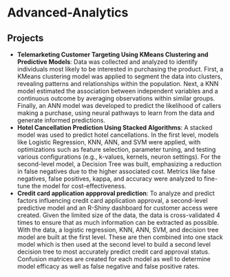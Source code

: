 # Advanced-Analytics

## Projects
- **Telemarketing Customer Targeting Using KMeans Clustering and Predictive Models**:
  Data was collected and analyzed to identify individuals most likely to be interested in purchasing the product. First, a KMeans clustering model was applied to segment the data into clusters, revealing patterns and relationships within the population. Next, a KNN model estimated the association between independent variables and a continuous outcome by averaging observations within similar groups. Finally, an ANN model was developed to predict the likelihood of callers making a purchase, using neural pathways to learn from the data and generate informed predictions.
- **Hotel Cancellation Prediction Using Stacked Algorithms**:
  A stacked model was used to predict hotel cancellations. In the first level, models like Logistic Regression, KNN, ANN, and SVM were applied, with optimizations such as feature selection, parameter tuning, and testing various configurations (e.g., k-values, kernels, neuron settings). For the second-level model, a Decision Tree was built, emphasizing a reduction in false negatives due to the higher associated cost. Metrics like false negatives, false positives, kappa, and accuracy were analyzed to fine-tune the model for cost-effectiveness.
- **Credit card application appproval prediction**:
  To analyze and predict factors influencing credit card application approval, a second-level predictive model and an R-Shiny dashboard for customer access were created. Given the limited size of the data, the data is cross-validated 4 times to ensure that as much information can be extracted as possible. With the data, a logistic regression, KNN, ANN, SVM, and decision tree model are built at the first level. These are then combined into one stack model which is then used at the second level to build a second level decision tree to most accurately predict credit card approval status. Confusion matrices are created for each model as well to determine model efficacy as well as false negative and false positive rates.
